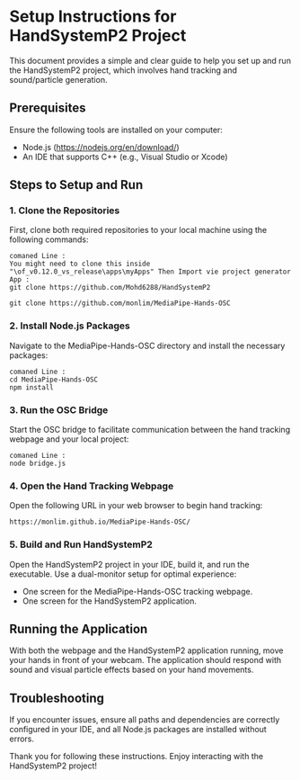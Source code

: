 
# Setup Instructions for HandSystemP2 Project

This document provides a simple and clear guide to help you set up and run the HandSystemP2 project, which involves hand tracking and sound/particle generation.

## Prerequisites

Ensure the following tools are installed on your computer:
- Node.js (https://nodejs.org/en/download/)
- An IDE that supports C++ (e.g., Visual Studio or Xcode)

## Steps to Setup and Run

### 1. Clone the Repositories

First, clone both required repositories to your local machine using the following commands:

```
comaned Line :
You might need to clone this inside "\of_v0.12.0_vs_release\apps\myApps" Then Import vie project generator App :
git clone https://github.com/Mohd6288/HandSystemP2

git clone https://github.com/monlim/MediaPipe-Hands-OSC
```

### 2. Install Node.js Packages

Navigate to the MediaPipe-Hands-OSC directory and install the necessary packages:

```
comaned Line :
cd MediaPipe-Hands-OSC
npm install
```

### 3. Run the OSC Bridge

Start the OSC bridge to facilitate communication between the hand tracking webpage and your local project:

```
comaned Line :
node bridge.js
```

### 4. Open the Hand Tracking Webpage

Open the following URL in your web browser to begin hand tracking:

```
https://monlim.github.io/MediaPipe-Hands-OSC/
```

### 5. Build and Run HandSystemP2

Open the HandSystemP2 project in your IDE, build it, and run the executable. Use a dual-monitor setup for optimal experience:
- One screen for the MediaPipe-Hands-OSC tracking webpage.
- One screen for the HandSystemP2 application.

## Running the Application

With both the webpage and the HandSystemP2 application running, move your hands in front of your webcam. The application should respond with sound and visual particle effects based on your hand movements.

## Troubleshooting

If you encounter issues, ensure all paths and dependencies are correctly configured in your IDE, and all Node.js packages are installed without errors.

Thank you for following these instructions. Enjoy interacting with the HandSystemP2 project!
